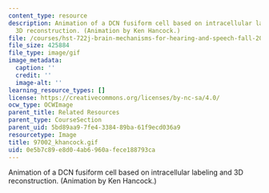 ```yaml
---
content_type: resource
description: Animation of a DCN fusiform cell based on intracellular labeling and
  3D reconstruction. (Animation by Ken Hancock.)
file: /courses/hst-722j-brain-mechanisms-for-hearing-and-speech-fall-2005/0e5b7c89e8d04ab6960afece188793ca_97002_khancock.gif
file_size: 425884
file_type: image/gif
image_metadata:
  caption: ''
  credit: ''
  image-alt: ''
learning_resource_types: []
license: https://creativecommons.org/licenses/by-nc-sa/4.0/
ocw_type: OCWImage
parent_title: Related Resources
parent_type: CourseSection
parent_uid: 5bd89aa9-7fe4-3384-89ba-61f9ecd036a9
resourcetype: Image
title: 97002_khancock.gif
uid: 0e5b7c89-e8d0-4ab6-960a-fece188793ca
---
```

Animation of a DCN fusiform cell based on intracellular labeling and 3D reconstruction. (Animation by Ken Hancock.)